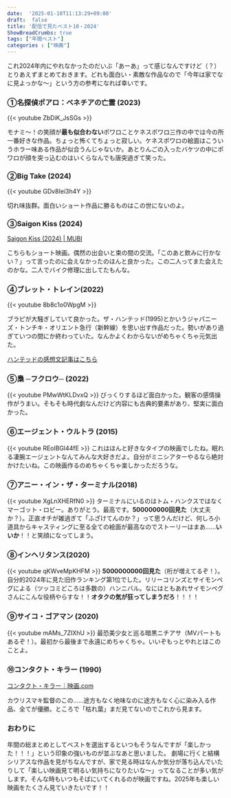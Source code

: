 ```yaml
---
date:  '2025-01-10T11:13:29+09:00'
draft:  false
title: '配信で見たベスト10・2024'
ShowBreadCrumbs: true
tags: ["年間ベスト"]
categories : ["映画"]
---
```


これ2024年内にやれなかったのだいぶ「あーあ」って感じなんですけど（？）とりあえずまとめておきます。どれも面白い・素敵な作品なので「今年は家でなに見よっかな〜」という方の参考になれば幸いです。


### ①名探偵ポアロ：ベネチアの亡霊 (2023)

{{< youtube ZbDiK_JsSGs >}}


モナミ〜！の笑顔が**最も似合わない**ポワロことケネスポワロ三作の中では今の所一番好きな作品。ちょっと怖くてちょっと寂しい。ケネスポワロの絵面はこういうホラー味ある作品が似合うんじゃないか。あとりんごの入ったバケツの中にポワロが顔を突っ込むのはいくらなんでも唐突過ぎて笑った。

### ②Big Take (2024)

{{< youtube GDv8Iei3h4Y >}}

切れ味抜群。面白いショート作品に勝るものはこの世にないのよ。

### ③Saigon Kiss (2024)
[Saigon Kiss (2024) | MUBI](https://mubi.com/en/jp/films/saigon-kiss)

こちらもショート映画。偶然の出会いと束の間の交流。「このあと飲みに行かない？」って言ったのに会えなかったのほんと良かった。この二人ってまた会えたのかな。二人でバイク修理に出してたもんな。

### ④ブレット・トレイン(2022)
{{< youtube 8b8c1o0WpgM >}}

ブラピが大騒ぎしていて良かった。ザ・ハンテッド(1995)とかいうジャパニーズ・トンチキ・オリエント急行（新幹線）を思い出す作品だった。勢いがあり過ぎていつの間にか終わっていた。なんかよくわからないがめちゃくちゃ元気出た。

[ハンテッドの感想文記事はこちら](https://wthblog.netlify.app/posts/th/)

### ⑤梟 ─フクロウ─ (2022)
{{< youtube PMwWtKLDvxQ >}}
びっくりするほど面白かった。観客の感情操作がうまい。そもそも時代劇なんだけど内容にも古典的要素があり、堅実に面白かった。

### ⑥エージェント・ウルトラ (2015)
{{< youtube REolBGl44fE >}}
これはほんと好きなタイプの映画でしたね。眠れる凄腕エージェントなんてみんな大好きだよ。自分がミニシアターやるなら絶対かけたいね。この映画作るのめちゃくちゃ楽しかっただろうな。

### ⑦アニー・イン・ザ・ターミナル(2018)
{{< youtube XgLnXHERfN0 >}}
ターミナルにいるのはトム・ハンクスではなくマーゴット・ロビー。ありがとう。最高です。**500000000回見た**（大丈夫か？）。正直オチが雑過ぎて「ふざけてんのか？」って思うんだけど、何しろ小道具からキャスティングに至る全ての絵面が最高なのでストーリーはまあ……**いいか**！！と笑顔になってしまう。

### ⑧インヘリタンス(2020)
{{< youtube qKWveMpKHFM >}}
**5000000000回見た**（桁が増えてるぞ！）。自分的2024年に見た旧作ランキング第1位でした。リリーコリンズとサイモンペグによる（ツッコミどころは多数の）ハンニバル。なにはともあれサイモンペグさんにこんな役柄やらすな！！**オタクの気が狂ってしまうだろ**！！！！

### ⑨サイコ・ゴアマン (2020)
{{< youtube mAMs_7ZIXhU >}}
最恐美少女と巡る暗黒ニチアサ（MVパートもあるぞ！）。最初から最後まで永遠にめちゃくちゃ。いいぞもっとやれとはこのことよ。


### ⑩コンタクト・キラー (1990)
[コンタクト・キラー｜映画.com](https://eiga.com/movie/12299/)


カウリスマキ監督のこの……途方もなく地味なのに途方もなく心に染み入る作品、全てが優勝。ところで「枯れ葉」まだ見てないのでこれから見ます。


### おわりに
年間の総まとめとしてベストを選出するといつもそうなんですが「楽しかった！！！」という印象の強いものが並ぶなあと思いました。
劇場に行くと結構シリアスな作品を見がちなんですが、家で見る時はなんか気分が落ち込んでいたりして「楽しい映画見て明るい気持ちになりたいな〜」ってなることが多い気がします。そんな時もいつもそばにいてくれるのが映画ですね。2025年も楽しい映画をたくさん見ていきたいです！！
